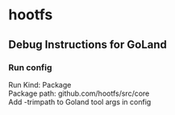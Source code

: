 # hootfs

## Debug Instructions for GoLand 
### Run config
Run Kind: Package   
Package path: github.com/hootfs/src/core   
Add -trimpath to Goland tool args in config